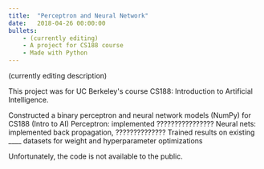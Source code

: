 ```yaml
---
title:  "Perceptron and Neural Network"
date:   2018-04-26 00:00:00
bullets:
    - (currently editing)
    - A project for CS188 course
    - Made with Python
---
```

(currently editing description)

This project was for UC Berkeley's course CS188: Introduction to Artificial Intelligence.

Constructed a binary perceptron and neural network models (NumPy) for CS188 (Intro to AI)
Perceptron: implemented ????????????????
Neural nets: implemented back propagation, ??????????????
Trained results on existing ____ datasets for weight and hyperparameter optimizations

Unfortunately, the code is not available to the public.
